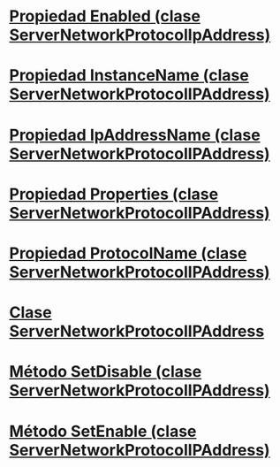 # [Propiedad Enabled (clase ServerNetworkProtocolIpAddress)](enabled-property-servernetworkprotocolipaddress-class.md)
# [Propiedad InstanceName (clase ServerNetworkProtocolIPAddress)](instancename-property-servernetworkprotocolipaddress-class.md)
# [Propiedad IpAddressName (clase ServerNetworkProtocolIPAddress)](ipaddressname-property-servernetworkprotocolipaddress-class.md)
# [Propiedad Properties (clase ServerNetworkProtocolIPAddress)](properties-property-servernetworkprotocolipaddress-class.md)
# [Propiedad ProtocolName (clase ServerNetworkProtocolIPAddress)](protocolname-property-servernetworkprotocolipaddress-class.md)
# [Clase ServerNetworkProtocolIPAddress](servernetworkprotocolipaddress-class.md)
# [Método SetDisable (clase ServerNetworkProtocolIPAddress)](setdisable-method-servernetworkprotocolipaddress-class.md)
# [Método SetEnable (clase ServerNetworkProtocolIPAddress)](setenable-method-servernetworkprotocolipaddress-class.md)
